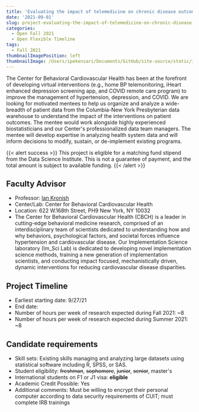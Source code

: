 ```yaml
---
title: 'Evaluating the impact of telemedicine on chronic disease outcomes'
date: '2021-09-01'
slug: project-evaluating-the-impact-of-telemedicine-on-chronic-disease-outcomes
categories:
  - Open Fall 2021 
  - Open Flexible Timeline
tags:
  - Fall 2021
thumbnailImagePosition: left
thumbnailImage: /Users/ipekensari/Documents/GitHub/site-source/static/img/construction.png
---
```

The Center for Behavioral Cardiovascular Health has been at the forefront of developing virtual interventions (e.g., home BP telemonitoring, iHeart enhanced depression screening app, and COVID remote care program) to improve the management of hypertension, depression, and COVID. We are looking for motivated mentees to help us organize and analyze a wide-breadth of patient data from the Columbia-New York Presbyterian data warehouse to understand the impact of the interventions on patient outcomes. The mentee would work alongside highly experienced biostatisticians and our Center's professionalized data team managers. The mentee will develop expertise in analyzing health system data and will inform decisions to modify, sustain, or de-implement existing programs. 

<!--more-->

{{< alert success >}}
This project is eligible for a matching fund stipend from the Data Science Institute. This is not a guarantee of payment, and the total amount is subject to available funding.
{{< /alert >}}

## Faculty Advisor
+ Professor: [Ian Kronish](https://www.columbiacardiology.org/research/research-centers-and-programs/center-behavioral-cardiovascular-health)
+ Center/Lab: Center for Behavioral Cardiovascular Health
+ Location: 622 W.168th Street, PH9 New York, NY 10032
+ The Center for Behavioral Cardiovascular Health (CBCH) is a leader in cutting-edge behavioral medicine research, comprised of an interdisciplinary team of scientists dedicated to understanding how and why behaviors, psychological factors, and societal forces influence hypertension and cardiovascular disease. Our Implementation Science laboratory (Im_Sci Lab) is dedicated to developing novel implementation science methods, training a new generation of implementation scientists, and conducting impact focused, mechanistically driven, dynamic interventions for reducing cardiovascular disease disparities.

## Project Timeline
+ Earliest starting date: 9/27/21
+ End date: 
+ Number of hours per week of research expected during Fall 2021: ~8
+ Number of hours per week of research expected during Summer 2021: ~8

## Candidate requirements
+ Skill sets: Existing skills managing and analyzing large datasets using statistical software including R, SPSS, or SAS.
+ Student eligibility: ~~freshman~~, ~~sophomore~~, ~~junior~~, ~~senior~~, master's
+ International students on F1 or J1 visa: **eligible**
+ Academic Credit Possible: Yes
+ Additional comments: Must be willing to encrypt their personal computer according to data security requirements of CUIT; must complete IRB trainings

